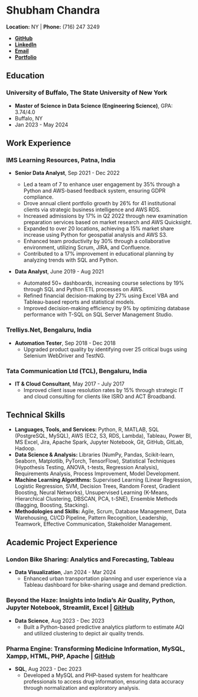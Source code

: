 # Shubham Chandra

**Location:** NY | **Phone:** (716) 247 3249

- **[GitHub](https://github.com/ShubhamChandra)**
- **[LinkedIn](https://www.linkedin.com/in/ShubhamChandra)**
- **[Email](mailto:ShubhamChandra@gmail.com)**
- **[Portfolio](https://ShubhamChandraPortfolio.com)**

## Education

### University of Buffalo, The State University of New York
- **Master of Science in Data Science (Engineering Science)**, GPA: 3.74/4.0
- Buffalo, NY
- Jan 2023 - May 2024

## Work Experience

### IMS Learning Resources, Patna, India
- **Senior Data Analyst**, Sep 2021 - Dec 2022
  - Led a team of 7 to enhance user engagement by 35% through a Python and AWS-based feedback system, ensuring GDPR compliance.
  - Drove annual client portfolio growth by 26% for 41 institutional clients via strategic business intelligence and AWS RDS.
  - Increased admissions by 17% in Q2 2022 through new examination preparation services based on market research and AWS Quicksight.
  - Expanded to over 20 locations, achieving a 15% market share increase using Python for geospatial analysis and AWS S3.
  - Enhanced team productivity by 30% through a collaborative environment, utilizing Scrum, JIRA, and Confluence.
  - Contributed to a 17% improvement in educational planning by analyzing trends with SQL and Python.

- **Data Analyst**, June 2019 - Aug 2021
  - Automated 50+ dashboards, increasing course selections by 19% through SQL and Python ETL processes on AWS.
  - Refined financial decision-making by 27% using Excel VBA and Tableau-based reports and statistical models.
  - Improved decision-making efficiency by 9% by optimizing database performance with T-SQL on SQL Server Management Studio.

### Trelliys.Net, Bengaluru, India
- **Automation Tester**, Sep 2018 - Dec 2018
  - Upgraded product quality by identifying over 25 critical bugs using Selenium WebDriver and TestNG.

### Tata Communication Ltd (TCL), Bengaluru, India
- **IT & Cloud Consultant**, May 2017 - July 2017
  - Improved client issue resolution rates by 15% through strategic IT and cloud consulting for clients like ISRO and ACT Broadband.

## Technical Skills

- **Languages, Tools, and Services:** Python, R, MATLAB, SQL (PostgreSQL, MySQL), AWS (EC2, S3, RDS, Lambda), Tableau, Power BI, MS Excel, Jira, Apache Spark, Jupyter Notebook, Git, GitHub, GitLab, Hadoop.
- **Data Science & Analysis:** Libraries (NumPy, Pandas, Scikit-learn, Seaborn, Matplotlib, PyTorch, TensorFlow), Statistical Techniques (Hypothesis Testing, ANOVA, t-tests, Regression Analysis), Requirements Analysis, Process Improvement, Model Development.
- **Machine Learning Algorithms:** Supervised Learning (Linear Regression, Logistic Regression, SVM, Decision Trees, Random Forest, Gradient Boosting, Neural Networks), Unsupervised Learning (K-Means, Hierarchical Clustering, DBSCAN, PCA, t-SNE), Ensemble Methods (Bagging, Boosting, Stacking).
- **Methodologies and Skills:** Agile, Scrum, Database Management, Data Warehousing, CI/CD Pipeline, Pattern Recognition, Leadership, Teamwork, Effective Communication, Stakeholder Management.

## Academic Project Experience

### London Bike Sharing: Analytics and Forecasting, Tableau
- **Data Visualization**, Jan 2024 - Mar 2024
  - Enhanced urban transportation planning and user experience via a Tableau dashboard for bike-sharing usage and demand prediction.

### Beyond the Haze: Insights into India’s Air Quality, Python, Jupyter Notebook, Streamlit, Excel | [GitHub](https://github.com/ShubhamChandra/BeyondTheHaze)
- **Data Science**, Aug 2023 - Dec 2023
  - Built a Python-based predictive analytics platform to estimate AQI and utilized clustering to depict air quality trends.

### Pharma Engine: Transforming Medicine Information, MySQL, Xampp, HTML, PHP, Apache | [GitHub](https://github.com/ShubhamChandra/PharmaEngine)
- **SQL**, Aug 2023 - Dec 2023
  - Developed a MySQL and PHP-based system for healthcare professionals to access drug information, ensuring data accuracy through normalization and exploratory analysis.
